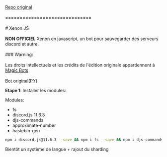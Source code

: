 [Repo original](https://github.com/Bowlingtoolkit/Xenon-Bot-JavaScript-Edition)<br><br>==============================<br><br># Xenon JS<br><br><strong>NON OFFICIEL</strong> Xenon en javascript, un bot pour sauvegarder des serveurs discord et autre.<br><br>### Warning:<br><br>Les droits intellectuels et les crédits de l'édition originale appartiennent à [Magic Bots](https://github.com/Magic-Bots)<br><br>[Bot original(PY)](https://github.com/Magic-Bots/xenon)


<strong>Etape 1</strong>: Installer les modules:

Modules:

- fs
- discord.js 11.6.3
- djs-commands
- approximate-number
- hastebin-gen

```sh
npm i discord.js@11.6.3 --save && npm i fs --save && npm i djs-commands --save && npm i approximate-number --save && npm i hastebin-gen --save
```

Bientôt un système de langue + rajout du sharding
